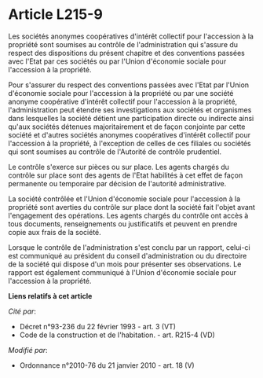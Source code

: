 # Article L215-9

Les sociétés anonymes coopératives d'intérêt collectif pour l'accession à la propriété sont soumises au contrôle de
l'administration qui s'assure du respect des dispositions du présent chapitre et des conventions passées avec l'Etat par ces
sociétés ou par l'Union d'économie sociale pour l'accession à la propriété. 

Pour s'assurer du respect des conventions passées avec l'Etat par l'Union d'économie sociale pour l'accession à la propriété
ou par une société anonyme coopérative d'intérêt collectif pour l'accession à la propriété, l'administration peut étendre ses
investigations aux sociétés et organismes dans lesquelles la société détient une participation directe ou indirecte ainsi
qu'aux sociétés détenues majoritairement et de façon conjointe par cette société et d'autres sociétés anonymes coopératives
d'intérêt collectif pour l'accession à la propriété, à l'exception de celles de ces filiales ou sociétés qui sont soumises au
contrôle de l'Autorité de contrôle prudentiel. 

Le contrôle s'exerce sur pièces ou sur place. Les agents chargés du contrôle sur place sont des agents de l'Etat habilités à
cet effet de façon permanente ou temporaire par décision de l'autorité administrative. 

La société contrôlée et l'Union d'économie sociale pour l'accession à la propriété sont averties du contrôle sur place dont
la société fait l'objet avant l'engagement des opérations. Les agents chargés du contrôle ont accès à tous documents,
renseignements ou justificatifs et peuvent en prendre copie aux frais de la société. 

Lorsque le contrôle de l'administration s'est conclu par un rapport, celui-ci est communiqué au président du conseil
d'administration ou du directoire de la société qui dispose d'un mois pour présenter ses observations. Le rapport est
également communiqué à l'Union d'économie sociale pour l'accession à la propriété.

**Liens relatifs à cet article**

_Cité par_:

  - Décret n°93-236 du 22 février 1993 - art. 3 (VT)
  - Code de la construction et de l'habitation. - art. R215-4 (VD)

_Modifié par_:

  - Ordonnance n°2010-76 du 21 janvier 2010 - art. 18 (V)
